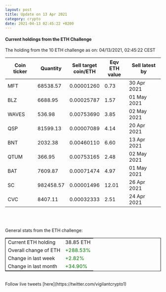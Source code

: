 ```yaml
---
layout: post
title: Update on 13 Apr 2021
category: crypto
date: 2021-04-13 02:45:22 +0200
---
```

<!-- Global site tag (gtag.js) - Google Analytics -->
<script async src="https://www.googletagmanager.com/gtag/js?id=UA-103831149-5"></script>
<script>
  window.dataLayer = window.dataLayer || [];
  function gtag(){dataLayer.push(arguments);}
  gtag('js', new Date());

  gtag('config', 'UA-103831149-5');
</script>


#### Current holdings from the ETH Challenge

The holding from the 10 ETH challenge as on: 04/13/2021, 02:45:22 CEST

|Coin ticker|Quantity|Sell target<br>coin/ETH|Eqv ETH<br>value|Sell latest by|
|-----------|--------|-----------|-----------|--------------|
MFT|68538.57|  0.00001260|0.73|30 Apr 2021|
BLZ|6688.95|  0.00025787|1.57|01 May 2021|
WAVES|536.98|  0.00753690|3.85|02 May 2021|
QSP|81599.13|  0.00007089|4.14|20 Apr 2021|
BNT|2032.38|  0.00460110|6.60|13 Apr 2021|
QTUM|366.95|  0.00753165|2.48|02 May 2021|
BAT|7609.87|  0.00071474|4.97|01 May 2021|
SC|982458.57|  0.00001496|12.01|26 Apr 2021|
CVC|8407.11|  0.00032333|2.51|24 Apr 2021|

<br>
<br>
<br>
General stats from the ETH challenge:

<table style="border:1px solid black;margin-left:auto;margin-right:auto;">
	<tbody>
	<tr>
		<td>Current ETH holding</td>
		<td>     38.85 ETH</td>
	</tr>
	<tr>
		<td>Overall change of ETH</td>
		<td><font color="green">+288.53%</font></td>
	</tr>
	<tr>
		<td>Change in last week</td>
		<td><font color="green">+2.82%</font></td>
	</tr>
	<tr>
		<td>Change in last month</td>
		<td><font color="green">+34.90%</font></td>
	</tr>
	</tbody>
</table>

<br>
Follow live tweets [here](https://twitter.com/vigilantcrypto1)
<br>
<br>